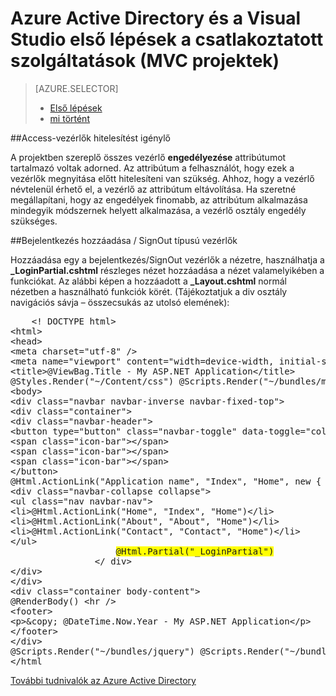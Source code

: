 <properties 
    pageTitle="Első lépések az Azure Active Directory és a Visual Studio kapcsolt szolgáltatások (MVC projektek) |} Microsoft Azure" 
    description="Hogyan kezdjek hozzá az Azure Active Directory MVC projektekben való csatlakozáskor vagy létrehozása az Azure AD a Visual Studio segítségével a csatlakoztatott szolgáltatások után" 
    services="active-directory" 
    documentationCenter="" 
    authors="TomArcher" 
    manager="douge" 
    editor=""/>
  
<tags 
    ms.service="active-directory" 
    ms.workload="web" 
    ms.tgt_pltfrm="vs-getting-started" 
    ms.devlang="na" 
    ms.topic="article" 
    ms.date="08/15/2016" 
    ms.author="tarcher"/>

# <a name="getting-started-with-azure-active-directory-and-visual-studio-connected-services-mvc-projects"></a>Azure Active Directory és a Visual Studio első lépések a csatlakoztatott szolgáltatások (MVC projektek)

> [AZURE.SELECTOR]
> - [Első lépések](vs-active-directory-dotnet-getting-started.md)
> - [mi történt](vs-active-directory-dotnet-what-happened.md)
 
##<a name="requiring-authentication-to-access-controllers"></a>Access-vezérlők hitelesítést igénylő 

A projektben szereplő összes vezérlő **engedélyezése** attribútumot tartalmazó voltak adorned. Az attribútum a felhasználót, hogy ezek a vezérlők megnyitása előtt hitelesíteni van szükség. Ahhoz, hogy a vezérlő névtelenül érhető el, a vezérlő az attribútum eltávolítása. Ha szeretné megállapítani, hogy az engedélyek finomabb, az attribútum alkalmazása mindegyik módszernek helyett alkalmazása, a vezérlő osztály engedély szükséges.
 
##<a name="adding-signin--signout-controls"></a>Bejelentkezés hozzáadása / SignOut típusú vezérlők 

Hozzáadása egy a bejelentkezés/SignOut vezérlők a nézetre, használhatja a **_LoginPartial.cshtml** részleges nézet hozzáadása a nézet valamelyikében a funkciókat. Az alábbi képen a hozzáadott a **_Layout.cshtml** normál nézetben a használható funkciók körét. (Tájékoztatjuk a div osztály navigációs sávja – összecsukás az utolsó elemének):

<pre>
    &lt;! DOCTYPE html&gt; 
&lt;html&gt; 
&lt;head&gt; 
&lt;meta charset="utf-8" /&gt; 
&lt;meta name="viewport" content="width=device-width, initial-scale=1.0"&gt; 
&lt;title&gt;@ViewBag.Title - My ASP.NET Application&lt;/title&gt; 
@Styles.Render("~/Content/css") @Scripts.Render("~/bundles/modernizr") &lt;/head&gt; 
&lt;body&gt; 
&lt;div class="navbar navbar-inverse navbar-fixed-top"&gt; 
&lt;div class="container"&gt; 
&lt;div class="navbar-header"&gt; 
&lt;button type="button" class="navbar-toggle" data-toggle="collapse" data-target=".navbar-collapse"&gt; 
&lt;span class="icon-bar"&gt;&lt;/span&gt; 
&lt;span class="icon-bar"&gt;&lt;/span&gt; 
&lt;span class="icon-bar"&gt;&lt;/span&gt; 
&lt;/button&gt; 
@Html.ActionLink("Application name", "Index", "Home", new { area = "" }, new { @class = "navbar-brand" }) &lt;/div&gt; 
&lt;div class="navbar-collapse collapse"&gt; 
&lt;ul class="nav navbar-nav"&gt; 
&lt;li&gt;@Html.ActionLink("Home", "Index", "Home")&lt;/li&gt; 
&lt;li&gt;@Html.ActionLink("About", "About", "Home")&lt;/li&gt; 
&lt;li&gt;@Html.ActionLink("Contact", "Contact", "Home")&lt;/li&gt; 
&lt;/ul&gt; 
                    <span style="background-color:yellow">@Html.Partial("_LoginPartial")</span> 
                &lt;/ div&gt; 
&lt;/div&gt; 
&lt;/div&gt; 
&lt;div class="container body-content"&gt; 
@RenderBody() &lt;hr /&gt; 
&lt;footer&gt; 
&lt;p&gt;&amp;copy; @DateTime.Now.Year - My ASP.NET Application&lt;/p&gt; 
&lt;/footer&gt; 
&lt;/div&gt; 
@Scripts.Render("~/bundles/jquery") @Scripts.Render("~/bundles/bootstrap") @RenderSection("scripts", required: false) &lt;/body&gt; 
&lt;/html                                                                                                                                                                                                                                                                                                                                                                                                                                                           &gt;
</pre>

[További tudnivalók az Azure Active Directory](https://azure.microsoft.com/services/active-directory/) 
